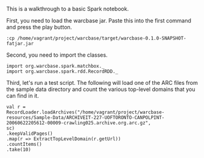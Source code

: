 This is a walkthrough to a basic Spark notebook.

First, you need to load the warcbase jar. Paste this into the first command and press the play button.

```
:cp /home/vagrant/project/warcbase/target/warcbase-0.1.0-SNAPSHOT-fatjar.jar
```

Second, you need to import the classes.

```
import org.warcbase.spark.matchbox._ 
import org.warcbase.spark.rdd.RecordRDD._ 
```

Third, let's run a test script. The following will load one of the ARC files from the sample data directory and count the various top-level domains that you can find in it.

```
val r = 
RecordLoader.loadArchives("/home/vagrant/project/warcbase-resources/Sample-Data/ARCHIVEIT-227-UOFTORONTO-CANPOLPINT-20060622205612-00009-crawling025.archive.org.arc.gz", 
sc) 
.keepValidPages() 
.map(r => ExtractTopLevelDomain(r.getUrl)) 
.countItems() 
.take(10) 
```

